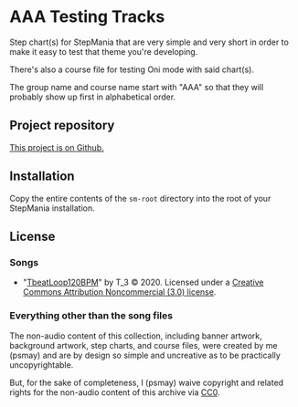 AAA Testing Tracks
==================

Step chart(s) for StepMania that are very simple and very short in order to make it easy to test that theme you're developing.

There's also a course file for testing Oni mode with said chart(s).

The group name and course name start with "AAA" so that they will probably show up first in alphabetical order.

Project repository
------------------

[This project is on Github.](https://github.com/psmay/stepmania-aaa-testing-tracks)

Installation
------------

Copy the entire contents of the `sm-root` directory into the root of your StepMania installation.

License
-------

### Songs

*   "[TbeatLoop120BPM](http://dig.ccmixter.org/files/T_3/61530)" by T_3 © 2020. Licensed under a [Creative Commons Attribution Noncommercial (3.0) license](https://creativecommons.org/licenses/by-nc/3.0/).

### Everything other than the song files

The non-audio content of this collection, including banner artwork, background artwork, step charts, and course files, were created by me (psmay) and are by design so simple and uncreative as to be practically uncopyrightable.

But, for the sake of completeness, I (psmay) waive copyright and related rights for the non-audio content of this archive via [CC0](https://creativecommons.org/publicdomain/zero/1.0/).
